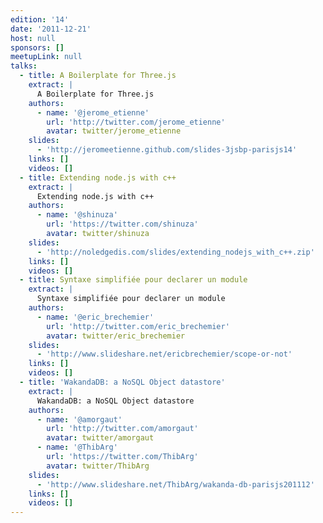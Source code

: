 ```yaml
---
edition: '14'
date: '2011-12-21'
host: null
sponsors: []
meetupLink: null
talks:
  - title: A Boilerplate for Three.js
    extract: |
      A Boilerplate for Three.js
    authors:
      - name: '@jerome_etienne'
        url: 'http://twitter.com/jerome_etienne'
        avatar: twitter/jerome_etienne
    slides:
      - 'http://jeromeetienne.github.com/slides-3jsbp-parisjs14'
    links: []
    videos: []
  - title: Extending node.js with c++
    extract: |
      Extending node.js with c++
    authors:
      - name: '@shinuza'
        url: 'https://twitter.com/shinuza'
        avatar: twitter/shinuza
    slides:
      - 'http://noledgedis.com/slides/extending_nodejs_with_c++.zip'
    links: []
    videos: []
  - title: Syntaxe simplifiée pour declarer un module
    extract: |
      Syntaxe simplifiée pour declarer un module
    authors:
      - name: '@eric_brechemier'
        url: 'http://twitter.com/eric_brechemier'
        avatar: twitter/eric_brechemier
    slides:
      - 'http://www.slideshare.net/ericbrechemier/scope-or-not'
    links: []
    videos: []
  - title: 'WakandaDB: a NoSQL Object datastore'
    extract: |
      WakandaDB: a NoSQL Object datastore
    authors:
      - name: '@amorgaut'
        url: 'http://twitter.com/amorgaut'
        avatar: twitter/amorgaut
      - name: '@ThibArg'
        url: 'https://twitter.com/ThibArg'
        avatar: twitter/ThibArg
    slides:
      - 'http://www.slideshare.net/ThibArg/wakanda-db-parisjs201112'
    links: []
    videos: []
---
```

